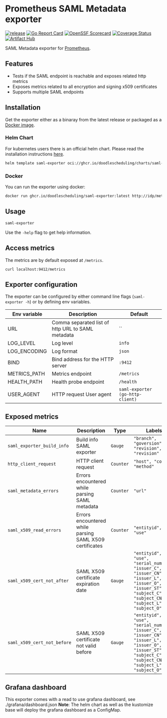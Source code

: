 # Prometheus SAML Metadata exporter
[![release](https://github.com/doodlescheduling/saml-exporter/actions/workflows/release.yaml/badge.svg)](https://github.com/doodlescheduling/saml-exporter/actions/workflows/release.yaml)
[![Go Report Card](https://goreportcard.com/badge/github.com/doodlescheduling/saml-exporter)](https://goreportcard.com/report/github.com/doodlescheduling/saml-exporter)
[![OpenSSF Scorecard](https://api.securityscorecards.dev/projects/github.com/DoodleScheduling/saml-exporter/badge)](https://api.securityscorecards.dev/projects/github.com/DoodleScheduling/saml-exporter)
[![Coverage Status](https://coveralls.io/repos/github/DoodleScheduling/saml-exporter/badge.svg?branch=master)](https://coveralls.io/github/DoodleScheduling/saml-exporter?branch=master)
[![Artifact Hub](https://img.shields.io/endpoint?url=https://artifacthub.io/badge/repository/saml-exporter)](https://artifacthub.io/packages/search?repo=saml-exporter)

SAML Metadata exporter for [Prometheus](https://prometheus.io).

## Features

* Tests if the SAML endpoint is reachable and exposes related http metrics
* Exposes metrics related to all encryption and signing x509 certificates
* Supports multiple SAML endpoints

## Installation

Get the exporter either as a binaray from the latest release or packaged as a [Docker image](https://github.com/doodlescheduling/saml-exporter/pkgs/container/saml-exporter).

### Helm Chart
For kubernetes users there is an official helm chart.
Please read the installation instructions [here](https://github.com/doodlescheduling/saml-exporter/blob/master/chart/saml-exporter/README.md).

```sh
helm template saml-exporter oci://ghcr.io/doodlescheduling/charts/saml-exporter:latest --set samlMetadataURLSlice='{http://idp/metadata}'
```

### Docker
You can run the exporter using docker:
```sh
docker run ghcr.io/doodlescheduling/saml-exporter:latest http://idp/metadata
```

## Usage

```
saml-exporter
```

Use the `-help` flag to get help information.

## Access metrics
The metrics are by default exposed at `/metrics`.

```
curl localhost:9412/metrics
```

## Exporter configuration

The exporter can be configured by either command line flags (`saml-exporter -h`) or by defining env variables.

| Env variable             | Description                              | Default |
|--------------------------|------------------------------------------|---------|
| URL                      | Comma separated list of http URL to SAML metadata  | `` |
| LOG_LEVEL                | Log level                                | `info` |
| LOG_ENCODING             | Log format                               | `json` |
| BIND                     | Bind address for the HTTP server         | `:9412` |
| METRICS_PATH             | Metrics endpoint                         | `/metrics` |
| HEALTH_PATH              | Health probe endpoint                    | `/health` |
| USER_AGENT               | HTTP request User agent                  | `saml-exporter (go-http-client)` |

## Exposed metrics 

| Name                     | Description                              | Type | Labels |
|--------------------------|------------------------------------------|---------|-----------|
| `saml_exporter_build_info`    | Build info SAML exporter            | `Gauge` | `"branch", "goversion", "revision", "revision"` |
| `http_client_request`    | HTTP client request                      | `Counter` | `"host", "code", "method"` |
| `saml_metadata_errors`   | Errors encountered while parsing SAML metadata | `Counter` | `"url"` |
| `saml_x509_read_errors`  | Errors encountered while parsing SAML X509 certificates  | `Counter` | `"entityid", "use"` |
| `saml_x509_cert_not_after` | SAML X509 certificate expiration date  | `Gauge` | `"entityid", "use", "serial_number", "issuer_C", "issuer_CN", "issuer_L", "issuer_O", "issuer_ST", "subject_C", "subject_CN", "subject_L", "subject_O"` |
| `saml_x509_cert_not_before` | SAML X509 certificate not valid before  | `Gauge` | `"entityid", "use", "serial_number", "issuer_C", "issuer_CN", "issuer_L", "issuer_O", "issuer_ST", "subject_C", "subject_CN", "subject_L", "subject_O"` |

## Grafana dashboard

This exporter comes with a read to use grafana dashboard, see ./grafana/dashboard.json
**Note**: The helm chart as well as the kustomize base will deploy the grafana dashboard as a ConfigMap.
